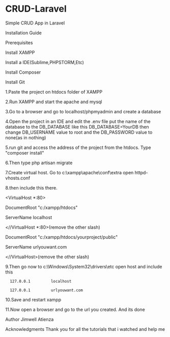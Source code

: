 # CRUD-Laravel
Simple CRUD App in Laravel

Installation Guide

Prerequisites 

Install XAMPP 

Install a IDE(Sublime,PHPSTORM,Etc) 

Install Composer

Install Git

1.Paste the project on htdocs folder of XAMPP 

2.Run XAMPP and start the apache and mysql 

3.Go to a browser and go to localhost/phpmyadmin and create a database 

4.Open the project in an IDE and edit the .env file put the name of the database to the DB_DATABASE like this DB_DATABASE=YourDB then change DB_USERNAME value to root and the DB_PASSWORD value to none(as in nothing)

5.run git and access the address of the project from the htdocs. Type "composer install" 

6.Then type php artisan migrate

7.Create virtual host. Go to c:\xampp\apache\conf\extra open httpd-vhosts.conf

8.then include this there.
   
   <VirtualHost *:80>
    
   DocumentRoot "c:/xampp/htdocs"
   
   ServerName localhost
   
  </VirtualHost>

  <//VirtualHost *:80>(remove the other slash)
    
   DocumentRoot "c:/xampp/htdocs/yourproject/public"
    
   ServerName urlyouwant.com
   
  <//VirtualHost>(remove the other slash)

9.Then go now to c:\Windows\System32\drivers\etc open host and include this

      127.0.0.1         localhost
      
      127.0.0.1         urlyouwant.com

10.Save and restart xampp

11.Now open a browser and go to the url you created. And its done

Author Jimwell Atienza

Acknowledgments Thank you for all the tutorials that i watched and help me
